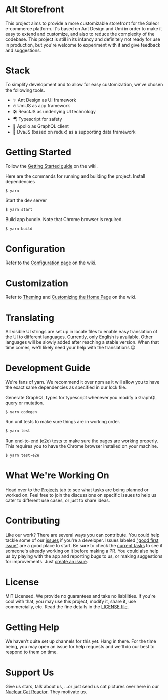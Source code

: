 # Alt Storefront
This project aims to provide a more customizable storefront for the Saleor
e-commerce platform. It's based on Ant Design and Umi in order to make it easy to extend and customize, and also to reduce the complexity of the codebase. This project is still in its infancy and definitely not ready for
use in production, but you're welcome to experiment with it and give feedback and suggestions.

# Stack
To simplify development and to allow for easy customization, we've chosen
the following tools.
- ✨ Ant Design as UI framework
- 🔥 UmiJS as app framework
- 🛠 ReactJS as underlying UI technology
- 🪂 Typescript for safety
- 🚀 Apollo as GraphQL client
- 🌊 DvaJS (based on redux) as a supporting data framework

# Getting Started
Follow the [Getting Started guide](https://github.com/khalibloo/saleor-alt-storefront/wiki/Getting-Started) on the wiki.

Here are the commands for running and building the project.
Install dependencies

```bash
$ yarn
```

Start the dev server

```bash
$ yarn start
```

Build app bundle. Note that Chrome browser is required.

```bash
$ yarn build
```

# Configuration
Refer to the [Configuration page](https://github.com/khalibloo/saleor-alt-storefront/wiki/Configuration-Options) on the wiki.

# Customization
Refer to [Theming](https://github.com/khalibloo/saleor-alt-storefront/wiki/Theming) and [Customizing the Home Page](https://github.com/khalibloo/saleor-alt-storefront/wiki/Customizing-The-Home-Page) on the wiki.

# Translating
All visible UI strings are set up in locale files to enable easy translation of the UI to different languages. Currently, only English is available. Other languages will be slowly added after reaching a stable version. When that time comes, we'll likely need your help with the translations 😉

# Development Guide
We're fans of yarn. We recommend it over npm as it will allow you to have the exact same dependencies as specified in our lock file.

Generate GraphQL types for typescript whenever you modify a GraphQL query or mutation.

```bash
$ yarn codegen
```

Run unit tests to make sure things are in working order.

```bash
$ yarn test
```

Run end-to-end (e2e) tests to make sure the pages are working properly. This requires you to have the Chrome browser installed on your machine.

```bash
$ yarn test-e2e
```

# What We're Working On
Head over to the [Projects](https://github.com/khalibloo/saleor-alt-storefront/projects) tab to see what tasks are being planned or worked on. Feel free to join the discussions on specific issues to help us cater to different use cases, or just to share ideas.

# Contributing
Like our work? There are several ways you can contribute. You could help tackle some of our [issues](https://github.com/khalibloo/saleor-alt-storefront/issues) if you're a developer. Issues labeled ["good first issue"](https://github.com/khalibloo/saleor-alt-storefront/issues?q=is%3Aopen+is%3Aissue+label%3A%22good+first+issue%22) are a good place to start. Be sure to check the [current tasks](https://github.com/khalibloo/saleor-alt-storefront/projects) to see if someone's already working on it before making a PR.
You could also help us by playing with the app and reporting bugs to us, or making suggestions for improvements. Just [create an issue](https://github.com/khalibloo/saleor-alt-storefront/issues/new).

# License
MIT Licensed. We provide no guarantees and take no liabilities. If you're cool with that, you may use this project, modify it, share it, use commercially, etc. Read the fine details in the [LICENSE file](/LICENSE).

# Getting Help
We haven't quite set up channels for this yet. Hang in there. For the time being, you may open an issue for help requests and we'll do our best to respond to them on time.

# Support Us
Give us stars, talk about us, ...or just send us cat pictures over here in our [Nuclear Cat Reactor](https://github.com/khalibloo/saleor-alt-storefront/issues/89). They motivate us.
